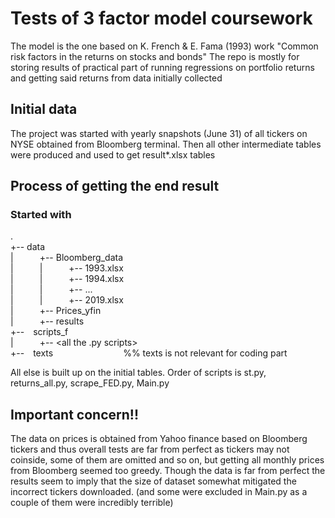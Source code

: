 # Tests of 3 factor model coursework
The model is the one based on K. French & E. Fama (1993) work "Common risk factors in the returns on
stocks and bonds"
The repo is mostly for storing results of practical part of running regressions on portfolio returns and getting said returns from data initially collected
## Initial data
The project was started with yearly snapshots (June 31) of all tickers on NYSE obtained from Bloomberg terminal.
Then all other intermediate tables were produced and used to get result*.xlsx tables
## Process of getting the end result
### Started with
.  
+-- data  
|   +-- Bloomberg_data  
|   |   +-- 1993.xlsx  
|   |   +-- 1994.xlsx  
|   |   +-- ...  
|   |   +-- 2019.xlsx  
|   +-- Prices_yfin  
|   +-- results  
+-- scripts_f  
|   +-- <all the .py scripts>  
+-- texts        %% texts is not relevant for coding part  

All else is built up on the initial tables.
Order of scripts is st.py, returns_all.py, scrape_FED.py, Main.py
## Important concern!!
The data on prices is obtained from Yahoo finance based on Bloomberg tickers and thus overall tests are far from perfect as tickers may not coinside, some of them are omitted and so on, but getting all monthly prices from Bloomberg seemed too greedy. Though the data is far from perfect the results seem to imply that the size of dataset somewhat mitigated the incorrect tickers downloaded. (and some were excluded in Main.py as a couple of them were incredibly terrible)
